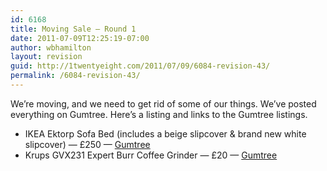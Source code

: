 ```yaml
---
id: 6168
title: Moving Sale — Round 1
date: 2011-07-09T12:25:19-07:00
author: wbhamilton
layout: revision
guid: http://1twentyeight.com/2011/07/09/6084-revision-43/
permalink: /6084-revision-43/
---
```

We&#8217;re moving, and we need to get rid of some of our things. We&#8217;ve posted everything on Gumtree. Here&#8217;s a listing and links to the Gumtree listings.

<div class="shortcode-unorderedlist bullet">
  </p> 
  
  <ul>
    <li>
      IKEA Ektorp Sofa Bed (includes a beige slipcover & brand new white slipcover) — £250 — <a title="Sofa" href="http://d.pr/ZZev">Gumtree</a>
    </li>
    <li>
      Krups GVX231 Expert Burr Coffee Grinder — £20 — <a title="Coffee Grinder" href="http://d.pr/TYKh">Gumtree</a>
    </li>
  </ul>
  
  <p>
    </div>